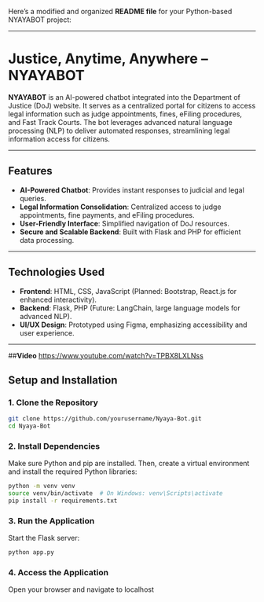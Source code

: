 Here’s a modified and organized **README file** for your Python-based NYAYABOT project:

---

# **Justice, Anytime, Anywhere – NYAYABOT**

**NYAYABOT** is an AI-powered chatbot integrated into the Department of Justice (DoJ) website. It serves as a centralized portal for citizens to access legal information such as judge appointments, fines, eFiling procedures, and Fast Track Courts. The bot leverages advanced natural language processing (NLP) to deliver automated responses, streamlining legal information access for citizens.

---

## **Features**
- **AI-Powered Chatbot**: Provides instant responses to judicial and legal queries.
- **Legal Information Consolidation**: Centralized access to judge appointments, fine payments, and eFiling procedures.
- **User-Friendly Interface**: Simplified navigation of DoJ resources.
- **Secure and Scalable Backend**: Built with Flask and PHP for efficient data processing.

---

## **Technologies Used**
- **Frontend**: HTML, CSS, JavaScript (Planned: Bootstrap, React.js for enhanced interactivity).
- **Backend**: Flask, PHP (Future: LangChain, large language models for advanced NLP).
- **UI/UX Design**: Prototyped using Figma, emphasizing accessibility and user experience.

---
##**Video**
https://www.youtube.com/watch?v=TPBX8LXLNss

## **Setup and Installation**

### **1. Clone the Repository**
```bash
git clone https://github.com/yourusername/Nyaya-Bot.git
cd Nyaya-Bot
```

### **2. Install Dependencies**
Make sure Python and pip are installed. Then, create a virtual environment and install the required Python libraries:
```bash
python -m venv venv
source venv/bin/activate  # On Windows: venv\Scripts\activate
pip install -r requirements.txt
```

### **3. Run the Application**
Start the Flask server:
```bash
python app.py
```

### **4. Access the Application**
Open your browser and navigate to localhost
